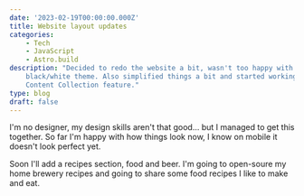```yaml
---
date: '2023-02-19T00:00:00.000Z'
title: Website layout updates
categories:
    - Tech
    - JavaScript
    - Astro.build
description: "Decided to redo the website a bit, wasn't too happy with the previous
    black/white theme. Also simplified things a bit and started working with the Astro.build
    Content Collection feature."
type: blog
draft: false
---
```


I'm no designer, my design skills aren't that good... but I managed to get this together. So far I'm happy with how things look now, I know on mobile it doesn't look perfect yet.

Soon I'll add a recipes section, food and beer. I'm going to open-soure my home brewery recipes and going to share some food recipes I like to make and eat.
